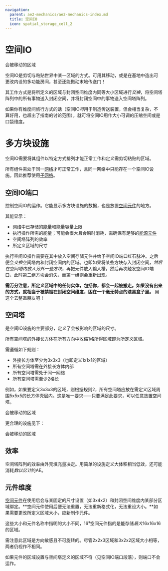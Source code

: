 ```yaml
---
navigation:
  parent: ae2-mechanics/ae2-mechanics-index.md
  title: 空间IO
  icon: spatial_storage_cell_2
---
```


# 空间IO

<GameScene zoom="6" interactive={true}>
  <ImportStructure src="../assets/assemblies/spatial_storage_1x1x1.snbt" />

  <BoxAnnotation color="#33dd33" min="1 1 1" max="2 2 2">
        会被移动的区域
  </BoxAnnotation>

  <IsometricCamera yaw="195" pitch="30" />

</GameScene>

空间IO是剪切与粘贴世界中某一区域的方式。可用其移动<ItemLink id="flawless_budding_quartz" />，或是在基地中造出可更改内设的多功能房间，甚至还能搬动末地传送门！

其工作方式是将所定义的区域与封闭空间维度内同等大小区域进行*交换*，将空间塔阵列中的所有事物送入封闭空间，并将封闭空间中的事物送入空间塔阵列。

如果你有维度间旅行方式的话（空间IO*可*用于制造传送装置，但会相当复杂，不算好用，也超出了指南的讨论范围），就可将空间IO用作大小可调的压缩空间或是口袋维度。

# 多方块设施

空间IO需要将其组件以特定方式排列才能正常工作和定义需剪切粘贴的区域。

所有组件需处于同一[网络](me-network-connections.md)才可正常工作，且同一网络中只能存在一个空间IO设施。因此推荐使用[子网络](subnetworks.md)。

## 空间IO端口

<BlockImage id="spatial_io_port" p:powered="true" scale="4" />

<ItemLink id="spatial_io_port" />控制空间IO的运作。它能显示多方块设施的数据，也是放置[空间元件](../items-blocks-machines/spatial_cells.md)的地方。

其能显示：
- 网络中已存储的[能量](energy.md)和能量容量上限
- 执行操作所需的能量；可能会很大且会瞬时消耗，需确保有足够的[能源元件](../items-blocks-machines/energy_cells.md)
- 空间塔阵列的效率
- 所定义区域的尺寸

执行空间IO操作需要在其中放入空间存储元件并给予空间IO端口红石脉冲。之后便会*交换*空间塔内和封闭空间内的区域。也即如果将某些方块存入封闭空间，*然后在空间塔内放入另外一些方块*，再把元件放入输入槽，然后再次触发空间IO端口，此时第二组方块会消失，而第一组则会重新出现。

**需万分注意，所定义区域中的任何实体，包括你，都会一起被搬走。如果没有出来的方式，就相当于被禁锢在封闭空间维度，困在一个毫无特点的漆黑盒子里。** 用这个去整蛊朋友吧！

## 空间塔

<BlockImage id="spatial_pylon" p:powered_on="true" scale="4" />

<ItemLink id="spatial_pylon" />是空间IO设施的主要部分，定义了会被影响的区域的尺寸。

所有空间塔的外接长方体在所有方向中收缩1格所得区域即为所定义区域。

需遵循如下规则：
- 外接长方体至少为3x3x3（也即定义1x1x1的区域）
- 所有空间塔需在外接长方体内部
- 所有空间塔需处于同一网络
- 所有空间塔需至少2格长

例如，如果要定义3x3x3的区域，则根据规则2，所有空间塔应放在需定义区域周围5x5x5的长方体壳层内。这是唯一要求⸺只要满足此要求，可以任意放置空间塔。

<GameScene zoom="4" interactive={true}>
<ImportStructure src="../assets/assemblies/spatial_storage_3x3x3_pylon_demonstration.snbt" />

<BoxAnnotation color="#33dd33" min="1 1 1" max="4 4 4">
        会被移动的区域
  </BoxAnnotation>

<BoxAnnotation color="#3333ff" min="5 5 0" max="0 0 5">
  </BoxAnnotation>

<IsometricCamera yaw="195" pitch="30" />
</GameScene>

更合理的设施见下：

<GameScene zoom="4" interactive={true}>
<ImportStructure src="../assets/assemblies/better_spatial_storage_3x3x3.snbt" />

<BoxAnnotation color="#33dd33" min="1 1 1" max="4 4 4">
        会被移动的区域
  </BoxAnnotation>

<BoxAnnotation color="#3333ff" min="5 5 0" max="0 0 5">
  </BoxAnnotation>

<IsometricCamera yaw="195" pitch="30" />
</GameScene>

## 效率

空间塔阵列的效率由外壳填充量决定。用简单的设施定义大体积相当低效，还可能消耗*数以亿计*的AE。

## 元件维度

[空间元件](../items-blocks-machines/spatial_cells.md)在使用后会与某固定的尺寸设置（如3x4x2）和封闭空间维度内某部分区域绑定。**空间元件使用后便无法重置，无法重新格式化，无法重设大小。**如果需要更改所定义区域大小，应新制作元件。

这些大小和元件名称中指明的大小不同，16³空间元件指的是能存储*最大*16x16x16的区域。

需注意此区域是方向敏感且不可旋转的。尽管2x2x3区域和3x2x2区域大小相等，两者仍视作不相同。

如果元件的区域设置与空间塔定义的区域不符（见空间IO端口段落），则端口不会运作。